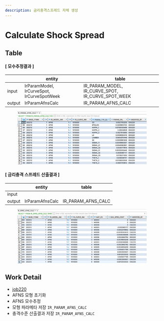 ```yaml
---
description: 금리충격스프레드 자체 생성
---
```


# Calculate Shock Spread

## Table

#### \[ 모수추정결과 ]&#x20;

<table data-view="cards"><thead><tr><th></th><th>entity</th><th>table</th></tr></thead><tbody><tr><td>input</td><td>IrParamModel, IrCurveSpot, IrCurveSpotWeek</td><td>IR_PARAM_MODEL, IR_CURVE_SPOT, IR_CURVE_SPOT_WEEK</td></tr><tr><td>output</td><td>IrParamAfnsCalc</td><td>IR_PARAM_AFNS_CALC</td></tr></tbody></table>

<figure><img src="../../../../.gitbook/assets/image (8).png" alt=""><figcaption></figcaption></figure>

#### \[ 금리충격 스프레드 산출결과 ]&#x20;

<table data-view="cards"><thead><tr><th></th><th>entity</th><th>table</th></tr></thead><tbody><tr><td>input</td><td></td><td></td></tr><tr><td>output</td><td>IrParamAfnsCalc</td><td>IR_PARAM_AFNS_CALC</td></tr></tbody></table>

<figure><img src="../../../../.gitbook/assets/image (25).png" alt=""><figcaption></figcaption></figure>

## Work Detail&#x20;

* [job220](../../../../etc/java/src/job220/ "mention")
* AFNS 모형 초기화
* AFNS 모수추정&#x20;
* 모형 파라메타 저장  `IR_PARAM_AFNS_CALC`
* 충격수준 산출결과 저장 `IR_PARAM_AFNS_CALC`

&#x20;
